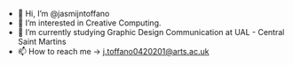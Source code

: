 - 👋 Hi, I’m @jasmijntoffano
- 👀 I’m interested in Creative Computing.
- 🌱 I’m currently studying Graphic Design Communication at UAL - Central Saint Martins
- 📫 How to reach me -> j.toffano0420201@arts.ac.uk




